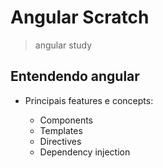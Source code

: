 # Angular Scratch

> angular study

## Entendendo angular

- Principais features e concepts:

  - Components
  - Templates
  - Directives
  - Dependency injection
